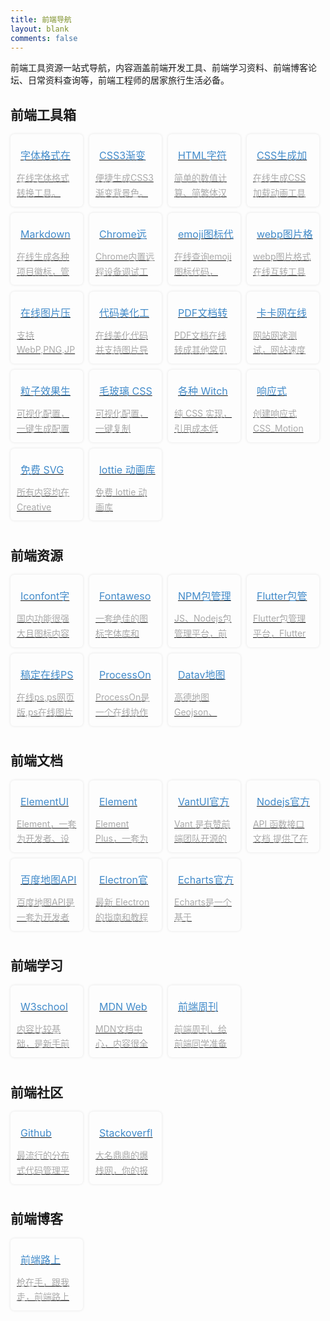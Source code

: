 ```yaml
---
title: 前端导航
layout: blank
comments: false
---
```


<style>
    .nav-list {
        font-size: 0;
        margin-bottom: 20px;
        padding: 0;
    }

    .nav-list li {
        display: inline-block;
        width: 23%;
        margin: 0 2% 2% 0;
    }

    .nav-list a {
        display: block;
        position: relative;
        border: 0;
        overflow: hidden;
        padding: 10px;
        border-radius: 6px;
        transition: all ease .3s;
        box-shadow: 0 0 4px rgba(0, 0, 0, .1);
    }

    .nav-list h3 {
        font-size: 16px;
        font-weight: normal;
        margin: 0;
        height: 3em;
        line-height: 3em;
        overflow: hidden;
        color: #428bca;
    }

    .nav-list .fa {
        color: #999;
        font-weight: normal;
        font-size: 1.2em;
        margin-right: 6px;
    }

    .nav-list .desc {
        display: block;
        line-height: 1.7em;
        height: 3.4em;
        overflow: hidden;
        color: #aaa;
        margin: 0;
        font-size: 14px;
    }

    .nav-list a:hover {
        box-shadow: 0 0 8px rgba(0, 0, 0, .1);
        background: #f7fdff;
    }

    .nav-list a:hover h3 {
        text-decoration: underline;
    }
</style>

前端工具资源一站式导航，内容涵盖前端开发工具、前端学习资料、前端博客论坛、日常资料查询等，前端工程师的居家旅行生活必备。

## 前端工具箱

<ul class="nav-list">
    <li> <a href="https://www.fontsquirrel.com/tools/webfont-generator" target="_blank" rel="nofollow"
            title="字体格式在线转换">
            <h3><i class="fa fa-terminal"></i>字体格式在线转换</h3> <span class="desc">在线字体格式转换工具。</span>
        </a> </li>
    <li> <a href="https://www.colorzilla.com/gradient-editor/" target="_blank" rel="nofollow" title="便CSS3渐变生成工具">
            <h3><i class="fa fa-terminal"></i>CSS3渐变生成工具</h3> <span class="desc">便捷生成CSS3渐变背景色。</span>
        </a> </li>
    <li> <a href="https://www.jb51.net/tools/zhuanhuan.htm" target="_blank" rel="nofollow"
            title="简单的数值计算、简繁体汉字转换、escape编解码、HTML编解码等">
            <h3><i class="fa fa-terminal"></i>HTML字符串处理工具</h3> <span
                class="desc">简单的数值计算、简繁体汉字转换、escape编解码、HTML编解码等</span>
        </a> </li>
    <li> <a href="https://icons8.com/cssload" target="_blank" rel="nofollow" title="在线生成CSS加载动画工具">
            <h3><i class="fa fa-terminal"></i>CSS生成加载动画</h3> <span class="desc">在线生成CSS加载动画工具</span>
        </a> </li>
    <li> <a href="https://shields.io/?qqdrsign=05ebe" target="_blank" rel="nofollow" title="Markdown徽标生成">
            <h3><i class="fa fa-terminal"></i>Markdown徽标生成</h3> <span class="desc">在线生成各种项目徽标，管理开源项目必备</span>
        </a> </li>
    <li> <a href="chrome://inspect/#devices" target="_blank" rel="nofollow" title="Chrome远程设备调试工具">
            <h3><i class="fa fa-terminal"></i>Chrome远程设备调试工具</h3> <span class="desc">Chrome内置远程设备调试工具地址</span>
        </a> </li>
    <li> <a href="https://www.webfx.com/tools/emoji-cheat-sheet/" target="_blank" rel="nofollow"
            title="emoji图标代码速查">
            <h3><i class="fa fa-terminal"></i>emoji图标代码速查</h3> <span class="desc">在线查询emoji图标代码，markdown文档必备</span>
        </a> </li>
    <li> <a href="https://cloudconvert.com/webp-converter" target="_blank" rel="nofollow" title="webp图片格式转换">
            <h3><i class="fa fa-terminal"></i>webp图片格式转换</h3> <span class="desc">webp图片格式在线互转工具</span>
        </a> </li>
    <li> <a href="https://tinypng.com/" target="_blank" rel="nofollow" title="在线图片压缩">
            <h3><i class="fa fa-terminal"></i>在线图片压缩</h3> <span class="desc">支持 WebP,PNG,JPEG</span>
        </a> </li>
    <li> <a href="https://carbon.now.sh/" target="_blank" rel="nofollow" title="代码美化工具">
            <h3><i class="fa fa-terminal"></i>代码美化工具</h3> <span class="desc">在线美化代码并支持图片导出</span>
        </a> </li>
    <li> <a href="https://easypdf.com/cn" target="_blank" rel="nofollow" title="PDF文档转换">
            <h3><i class="fa fa-terminal"></i>PDF文档转换</h3> <span class="desc">PDF文档在线转成其他常见文档格式</span>
        </a> </li>
    <li> <a href="https://easypdf.com/cn" target="_blank" rel="nofollow" title="卡卡网在线ping工具">
            <h3><i class="fa fa-terminal"></i>卡卡网在线ping工具</h3> <span class="desc">网站网速测试，网站速度检测，网站Ping检测</span>
        </a> </li>
    <li> <a href="https://vincentgarreau.com/particles.js/" target="_blank" rel="nofollow" title="粒子效果生成器">
            <h3><i class="fa fa-terminal"></i>粒子效果生成器</h3> <span class="desc">可视化配置，一键生成配置文件，配套 sdk</span>
        </a> </li>
    <li> <a href="https://hype4.academy/tools/glassmorphism-generator" target="_blank" rel="nofollow" title="毛玻璃 CSS 生成器">
            <h3><i class="fa fa-terminal"></i>毛玻璃 CSS 生成器</h3> <span class="desc">可视化配置，一键复制</span>
        </a> </li>
    <li> <a href="https://jnkkkk.github.io/MoreToggles.css/" target="_blank" rel="nofollow" title="各种 Witch 开关样式">
            <h3><i class="fa fa-terminal"></i>各种 Witch 开关</h3> <span class="desc">纯 CSS 实现，引用成本低</span>
        </a> </li>
    <li> <a href="https://github.com/jh3y/meanderer" target="_blank" rel="nofollow" title="创建响应式 CSS_Motion 的微型库">
            <h3><i class="fa fa-terminal"></i>响应式 CSS_Motion</h3> <span class="desc">创建响应式 CSS_Motion 的微型库</span>
        </a> </li>
    <li> <a href="https://svgsilh.com/zh/" target="_blank" rel="nofollow" title="免费的 SVG 图像和图标">
            <h3><i class="fa fa-terminal"></i>免费 SVG </h3> <span class="desc">所有内容均在 Creative Commons CC0 下发布</span>
        </a> </li>
    <li> <a href="https://lottiefiles.com/search?q=celebrate&category=animations" target="_blank" rel="nofollow" title="lottie 动画库">
            <h3><i class="fa fa-terminal"></i>lottie 动画库 </h3> <span class="desc">免费 lottie 动画库</span>
        </a> </li>
</ul>

## 前端资源

<ul class="nav-list">
    <li> <a href="https://www.iconfont.cn/" target="_blank" rel="nofollow" title="国内功能很强大且图标内容很丰富的矢量图标库">
            <h3><i class="fa fa-bolt"></i>Iconfont字体图标</h3> <span class="desc">国内功能很强大且图标内容很丰富的矢量图标库</span>
        </a> </li>
    <li> <a href="https://fontawesome.dashgame.com/" target="_blank" rel="nofollow" title="一套绝佳的图标字体库和CSS框架。">
            <h3><i class="fa fa-bolt"></i>Fontawesome字体图标</h3> <span class="desc">一套绝佳的图标字体库和CSS框架。</span>
        </a> </li>
    <li> <a href="https://www.npmjs.com/" target="_blank" rel="nofollow" title="JS、Nodejs包管理平台，前端开发必备">
            <h3><i class="fa fa-bolt"></i>NPM包管理平台</h3> <span class="desc">JS、Nodejs包管理平台，前端开发必备</span>
        </a> </li>
    <li> <a href="https://pub.dev/flutter/packages?sort=popularity" target="_blank" rel="nofollow"
            title="Flutter包管理平台，Flutter开发、Dart开发必备">
            <h3><i class="fa fa-bolt"></i>Flutter包管理平台</h3> <span class="desc">Flutter包管理平台，Flutter开发、Dart开发必备</span>
        </a> </li>
    <li> <a href="https://ps.gaoding.com/" target="_blank" rel="nofollow" title="在线ps,ps网页版,ps在线图片处理">
            <h3><i class="fa fa-bolt"></i>稿定在线PS</h3> <span class="desc">在线ps,ps网页版,ps在线图片处理</span>
        </a> </li>
    <li> <a href="https://www.processon.com/" target="_blank" rel="nofollow"
            title="ProcessOn是一个在线协作绘图平台，为用户提供强大、易用的作图工具">
            <h3><i class="fa fa-bolt"></i>ProcessOn绘图工具</h3> <span
                class="desc">ProcessOn是一个在线协作绘图平台，为用户提供强大、易用的作图工具</span>
        </a> </li>
    <li> <a href="http://datav.aliyun.com/tools/atlas/index.html" target="_blank" rel="nofollow"
            title="高德地图Geojson、SVG、JSON数据导出">
            <h3><i class="fa fa-bolt"></i>Datav地图数据导出</h3> <span class="desc">高德地图Geojson、SVG、JSON数据导出</span>
        </a> </li>
</ul>

## 前端文档

<ul class="nav-list">
    <li><a href="https://element.eleme.cn/#/zh-CN/" target="_blank" rel="nofollow"
            title="Element，一套为开发者、设计师和产品经理准备的基于 Vue 2.0 的桌面端组件库">
            <h3><i class="fa fa-language"></i>ElementUI 2.X官方文档</h3><span class="desc">Element，一套为开发者、设计师和产品经理准备的基于 Vue
                2.0 的桌面端组件库</span>
        </a></li>
    <li><a href="https://element-plus.gitee.io/#/zh-CN" target="_blank" rel="nofollow"
            title="Element Plus，一套为开发者、设计师和产品经理准备的基于 Vue 3.0 的桌面端组件库">
            <h3><i class="fa fa-language"></i>Element Plus官方文档</h3><span class="desc">Element Plus，一套为开发者、设计师和产品经理准备的基于
                Vue 3.0 的桌面端组件库</span>
        </a></li>
    <li><a href="https://vant-contrib.gitee.io/vant/#/zh-CN/" target="_blank" rel="nofollow"
            title="Vant 是有赞前端团队开源的移动端组件库，是业界主流的移动端组件库之一。">
            <h3><i class="fa fa-language"></i>VantUI官方文档</h3><span class="desc">Vant
                是有赞前端团队开源的移动端组件库，是业界主流的移动端组件库之一。</span>
        </a></li>
    <li><a href="https://nodejs.org/zh-cn/docs/" target="_blank" rel="nofollow"
            title="API 函数接口文档 提供了在 Node.js 中的函数或者对象的详细信息。">
            <h3><i class="fa fa-language"></i>Nodejs官方文档</h3><span class="desc">API 函数接口文档 提供了在 Node.js
                中的函数或者对象的详细信息。</span>
        </a></li>
    <li><a href="https://lbsyun.baidu.com/" target="_blank" rel="nofollow" title="百度地图API是一套为开发者提供的基于百度地图的应用程序接口。">
            <h3><i class="fa fa-language"></i>百度地图API文档</h3><span class="desc">百度地图API是一套为开发者提供的基于百度地图的应用程序接口</span>
        </a></li>
    <li><a href="https://www.electronjs.org/docs/tutorial" target="_blank" rel="nofollow" title="最新 Electron 的指南和教程">
            <h3><i class="fa fa-language"></i>Electron官方文档</h3><span class="desc">最新 Electron 的指南和教程</span>
        </a></li>
    <li><a href="https://echarts.apache.org/zh/option.html" target="_blank" rel="nofollow"
            title="Echarts是一个基于 JavaScript 的开源可视化图表库">
            <h3><i class="fa fa-language"></i>Echarts官方文档</h3><span class="desc">Echarts是一个基于 JavaScript
                的开源可视化图表库</span>
        </a></li>
</ul>

## 前端学习

<ul class="nav-list">
    <li><a href="https://www.w3school.com.cn/" target="_blank" rel="nofollow" title="内容比较基础，是新手前端必须通读的内容。">
            <h3><i class="fa fa-battery-half"></i>W3school</h3><span class="desc">内容比较基础，是新手前端必须通读的内容。</span>
        </a></li>
    <li><a href="https://developer.mozilla.org/zh-CN/docs/learn" target="_blank" rel="nofollow"
            title="mozilla开发者网络文档中心，内容很全面，必备的技术资料库。">
            <h3><i class="fa fa-battery-half"></i>MDN Web Docs</h3><span class="desc">MDN文档中心，内容很全面，必备的技术资料库。</span>
        </a></li>
    <li><a href="https://frontend-weekly.com/" target="_blank" rel="nofollow" title="前端周刊，给前端同学准备的每周1小时阅读清单">
            <h3><i class="fa fa-battery-half"></i>前端周刊</h3><span class="desc">前端周刊，给前端同学准备的每周1小时阅读清单</span>
        </a></li>
</ul>

## 前端社区

<ul class="nav-list">
    <li><a href="https://github.com/" target="_blank" rel="nofollow" title="最流行的分布式代码管理平台">
            <h3><i class="fa fa-transgender-alt"></i>Github</h3><span class="desc">最流行的分布式代码管理平台</span>
        </a></li>
    <li><a href="https://stackoverflow.com/" target="_blank" rel="nofollow" title="大名鼎鼎的爆栈网，你的报错在这里都能找到解答">
            <h3><i class="fa fa-transgender-alt"></i>Stackoverflow</h3><span class="desc">大名鼎鼎的爆栈网，你的报错在这里都能找到解答</span>
        </a></li>
</ul>

## 前端博客

<ul class="nav-list">
    <li><a href="https://refined-x.com/" target="_blank" rel="nofollow" title="枪在手，跟我走，前端路上不回头">
            <h3><i class="fa fa-header"></i>前端路上</h3><span class="desc">枪在手，跟我走，前端路上不回头</span>
        </a></li>
</ul>
